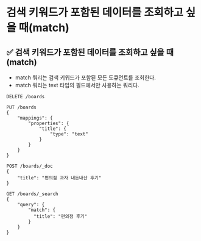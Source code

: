# 검색 키워드가 포함된 데이터를 조회하고 싶을 때(match)
## ✅ 검색 키워드가 포함된 데이터를 조회하고 싶을 때(match)
* match 쿼리는 검색 키워드가 포함된 모든 도큐먼트를 조회한다.
* match 쿼리는 text 타입의 필드에서만 사용하는 쿼리다.

```
DELETE /boards

PUT /boards
{
    "mappings": {
        "properties": {
            "title": {
                "type": "text"
            }
        }
    }
}

POST /boards/_doc
{
    "title": "편의점 과자 내돈내산 후기"
}

GET /boards/_search
{
    "query": {
        "match": {
          "title": "편의점 후기"
        }
    }
}
```